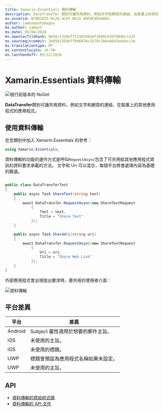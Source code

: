 ```yaml
---
title: Xamarin.Essentials 資料傳輸
description: DataTransfer 類別可讓共用資料，例如文字和網頁的連結，在裝置上的其他應用程式的應用程式。
ms.assetid: B7B01D55-0129-4C87-B515-89F8F4E94665
author: jamesmontemagno
ms.author: jamont
ms.date: 05/04/2018
ms.openlocfilehash: b03ec1330aff1210350adf2600c63d7d84bc1125
ms.sourcegitcommit: 3e05b135b6ff0d607bc2378c1b6e66d2eebbcc3e
ms.translationtype: MT
ms.contentlocale: zh-TW
ms.lasthandoff: 05/12/2018
---
```

# <a name="xamarinessentials-data-transfer"></a>Xamarin.Essentials 資料傳輸

![發行前版本的 NuGet](~/media/shared/pre-release.png)

**DataTransfer**類別可讓共用資料，例如文字和網頁的連結，在裝置上的其他應用程式的應用程式。

## <a name="using-data-transfer"></a>使用資料傳輸

在您類別中加入 Xamarin.Essentials 的參考：

```csharp
using Xamarin.Essentials;
```

資料傳輸的功能的運作方式是呼叫`RequestAsync`包含了可共用給其他應用程式資訊的資料要求承載的方法。 文字和 Uri 可以混合，每個平台將會處理內容為基礎的篩選。

```csharp

public class DataTransferTest
{
    public async Task ShareText(string text)
    {
        await DataTransfer.RequestAsync(new ShareTextRequest
            {
                Text = text,
                Title = "Share Text"
            });
    }

    public async Task ShareUri(string uri)
    {
        await DataTransfer.RequestAsync(new ShareTextRequest
            {
                Uri = uri,
                Title = "Share Web Link"
            });
    }
}
```

外部應用程式會出現提出要求時，要共用的使用者介面：

![資料傳輸](data-transfer-images/data-transfer.png)

## <a name="platform-differences"></a>平台差異

| 平台 | 差異 |
| --- | --- |
| Android | Subject 屬性適用於想要的郵件主旨。 |
| iOS | 未使用的主旨。 |
| iOS | 未使用的標題。 |
| UWP | 標題會預設為應用程式名稱如果未設定。 |
| UWP | 未使用的主旨。 |

## <a name="api"></a>API

- [資料傳輸的原始程式碼](https://github.com/xamarin/Essentials/tree/master/Xamarin.Essentials/DataTransfer)
- [資料傳輸的 API 文件](xref:Xamarin.Essentials.DataTransfer)
